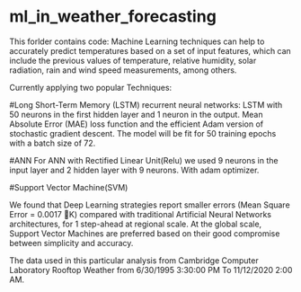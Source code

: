 # ml_in_weather_forecasting
This forlder contains code:
Machine Learning techniques can help to accurately predict
temperatures based on a set of input features, which can include the previous values of temperature,
relative humidity, solar radiation, rain and wind speed measurements, among others.

Currently applying two popular Techniques:

#Long Short-Term Memory (LSTM) recurrent neural networks:
LSTM with 50 neurons in the first hidden layer and 1 neuron in the output.
 Mean Absolute Error (MAE) loss function and the efficient Adam version of stochastic gradient descent.
The model will be fit for 50 training epochs with a batch size of 72.

#ANN
For ANN with Rectified Linear Unit(Relu) we used 9 neurons in the input layer and 2 hidden layer with 9 neurons. With adam optimizer.

#Support Vector Machine(SVM) 

We found that Deep Learning strategies report smaller errors (Mean Square Error = 0.0017 K) compared
with traditional Artificial Neural Networks architectures, for 1 step-ahead at regional scale. At the
global scale, Support Vector Machines are preferred based on their good compromise between
simplicity and accuracy.

The data used in this particular analysis from Cambridge Computer Laboratory Rooftop Weather from 6/30/1995  3:30:00 PM To 11/12/2020 2:00 AM.
